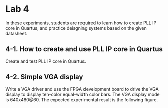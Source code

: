 # Lab 4

In these experiments, students are required to learn how to create PLL IP core in Quartus, and practice deisgning systems based on the given datasheet.

## 4-1. How to create and use PLL IP core in Quartus 

Create and test PLL IP core in Quartus.

## 4-2. Simple VGA display

Write a VGA driver and use the FPGA development board to drive the VGA display to display ten-color equal-width color bars. The VGA display mode is 640x480@60. The expected experimental result is the following figure.
